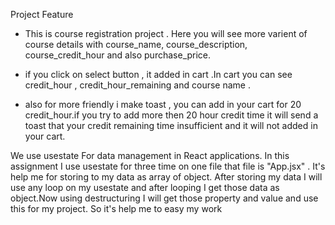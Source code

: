 Project Feature

 - This is course registration project . Here you will see more varient of course details with course_name, course_description, course_credit_hour and also purchase_price.

 - if you click on select button , it added in cart .In cart you can see credit_hour , credit_hour_remaining and course name .

 - also for  more friendly i make  toast , you can add in your cart for 20 credit_hour.if you try to add  more then 20 hour credit time  it will send a toast that your credit remaining time insufficient and it will not added in your cart.


 We use usestate For data management in React applications. In this assignment I use usestate for three time on one file that file is "App.jsx" . It's help me for storing to my data as array of object. After storing my data I will use any loop on my usestate and after looping I get those data as object.Now using destructuring I will get those property and value and use this for my project. So it's help me to easy my work    

